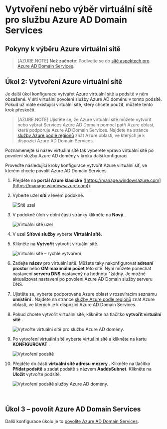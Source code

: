 <properties
    pageTitle="Azure AD Domain Services: Vytvoření nebo výběr virtuální sítě | Microsoft Azure"
    description="Začínáme s Azure Active Directory Domain Services"
    services="active-directory-ds"
    documentationCenter=""
    authors="mahesh-unnikrishnan"
    manager="stevenpo"
    editor="curtand"/>

<tags
    ms.service="active-directory-ds"
    ms.workload="identity"
    ms.tgt_pltfrm="na"
    ms.devlang="na"
    ms.topic="get-started-article"
    ms.date="10/03/2016"
    ms.author="maheshu"/>

# <a name="create-or-select-a-virtual-network-for-azure-ad-domain-services"></a>Vytvoření nebo výběr virtuální sítě pro službu Azure AD Domain Services

## <a name="guidelines-to-select-an-azure-virtual-network"></a>Pokyny k výběru Azure virtuální sítě
> [AZURE.NOTE] **Než začnete**: Podívejte se do [sítě aspektech pro Azure AD Domain Services](active-directory-ds-networking.md).


## <a name="task-2-create-an-azure-virtual-network"></a>Úkol 2: Vytvoření Azure virtuální sítě
Je další úkol konfigurace vytvářet Azure virtuální sítě a podsítě v něm obsažené. V síti virtuální povolení služby Azure AD doménu v tomto podsítě. Pokud už máte existující virtuální sítě, který chcete použít, můžete tento krok přeskočit.

> [AZURE.NOTE] Ujistěte se, že Azure virtuální sítě můžete vytvořit nebo vybrat Services Azure AD Domain pomocí patří Azure oblast, která podporuje Azure AD Domain Services. Najdete na stránce [služby Azure podle regionů](https://azure.microsoft.com/regions/#services/) znát Azure oblasti, ve kterých je k dispozici Azure AD Domain Services.

Poznamenejte si název virtuální sítě tak vyberete vpravo virtuální sítě po povolení služby Azure AD domény v kroku další konfiguraci.

Proveďte následující kroky konfigurace vytvořit Azure virtuální síť, ve kterém chcete povolit Azure AD Domain Services.

1. Přejděte na **portál Azure klasické** ([https://manage.windowsazure.com](https://manage.windowsazure.com)).

2. Vyberte uzel **sítí** v levém podokně.

    ![Sítě uzel](./media/active-directory-domain-services-getting-started/networks-node.png)

3. V podokně úloh v dolní části stránky klikněte na **Nový** .

    ![Virtuální sítě uzel](./media/active-directory-domain-services-getting-started/virtual-networks.png)

4. V uzel **Síťové služby** vyberte **Virtuální sítě**.

5. Klikněte na **Vytvořit** vytvořit virtuální sítě.

    ![Virtuální sítě – rychlé vytvoření](./media/active-directory-domain-services-getting-started/virtual-network-quickcreate.png)

6. Zadejte **název** pro virtuální sítě. Můžete taky nakonfigurovat **adresní prostor** nebo **OM maximální počet** této sítě. Nyní můžete ponechat nastavení **serveru DNS** nastavený na hodnotu "žádný. Je možné aktualizovat nastavení po povolení Azure AD Domain služby serveru DNS.

7. Ujistěte se, vyberte podporované Azure oblast v rozevíracím seznamu **umístění** . Najdete na stránce [služby Azure podle regionů](https://azure.microsoft.com/regions/#services/) znát Azure oblasti, ve kterých je k dispozici Azure AD Domain Services.

8. Pokud chcete vytvořit virtuální sítě, klikněte na tlačítko **vytvořit virtuální sítě** .

    ![Vytvořte virtuální sítě pro službu Azure AD domény.](./media/active-directory-domain-services-getting-started/create-vnet.png)

9. Po vytvoření virtuální sítě vyberte virtuální sítě a klikněte na kartu **KONFIGUROVAT** .

    ![Vytvoření podsítě](./media/active-directory-domain-services-getting-started/create-vnet-properties.png)

10. Přejděte do části **virtuální sítě adresu mezery** . Klikněte na tlačítko **Přidat podsítě** a zadat podsítě s názvem **AaddsSubnet**. Klikněte na **Uložit** vytvořte podsítě.

    ![Vytvoření podsítě služby Azure AD domény.](./media/active-directory-domain-services-getting-started/create-vnet-add-subnet.png)


<br>

## <a name="task-3---enable-azure-ad-domain-services"></a>Úkol 3 – povolit Azure AD Domain Services
Další konfigurace úkolu je to [povolíte Azure AD Domain Services](active-directory-ds-getting-started-enableaadds.md).
